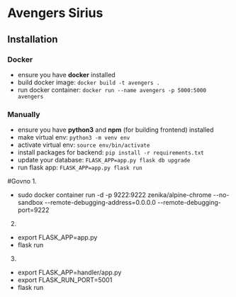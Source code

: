 # Avengers Sirius

## Installation

### Docker

- ensure you have **docker** installed
- build docker image: `docker build -t avengers .`
- run docker container: `docker run --name avengers -p 5000:5000 avengers`

### Manually

- ensure you have **python3** and **npm** (for building frontend) installed
- make virtual env: `python3 -m venv env`
- activate virtual env: `source env/bin/activate`
- install packages for backend: `pip install -r requirements.txt`
- update your database: `FLASK_APP=app.py flask db upgrade`
- run flask app: `FLASK_APP=app.py flask run`

#Govno
1.
- sudo docker container run -d -p 9222:9222 zenika/alpine-chrome --no-sandbox --remote-debugging-address=0.0.0.0 --remote-debugging-port=9222
2.
- export FLASK_APP=app.py
- flask run
3.
- export FLASK_APP=handler/app.py
- export FLASK_RUN_PORT=5001
- flask run